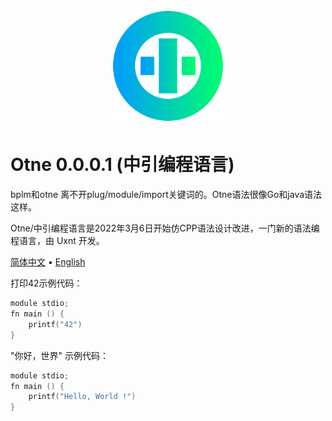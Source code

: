 <div align="center">
<a href="#">
<h1><img src="resources/otne.svg" alt="Logo" width="180" height="180"></h1>
</a>
</div>

# Otne 0.0.0.1 (中引编程语言)

bplm和otne 离不开plug/module/import关键词的。Otne语法很像Go和java语法这样。

Otne/中引编程语言是2022年3月6日开始仿CPP语法设计改进，一门新的语法编程语言，由 Uxnt 开发。 

[简体中文](README.md) • [English](resources/README.en.md)  


打印42示例代码：
```kt
module stdio;
fn main () {
    printf("42")
}
```

"你好，世界" 示例代码：
```kt
module stdio;
fn main () {
    printf("Hello, World !")
}
```

